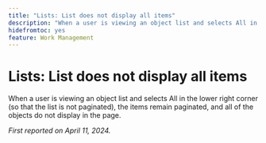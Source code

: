 ```yaml
---
title: "Lists: List does not display all items"
description: "When a user is viewing an object list and selects All in the lower right corner (so that the list is not paginated), the items remain paginated, and all of the objects do not display in the page."
hidefromtoc: yes
feature: Work Management
---
```


# Lists: List does not display all items

When a user is viewing an object list and selects All in the lower right corner (so that the list is not paginated), the items remain paginated, and all of the objects do not display in the page.

_First reported on April 11, 2024._

